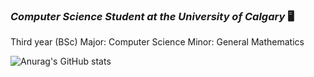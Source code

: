### ***Computer Science Student at the University of Calgary*** :desktop_computer:
Third year (BSc) Major: Computer Science 
                 Minor: General Mathematics 




![Anurag's GitHub stats](https://github-readme-stats.vercel.app/api?username=N0pine&theme=dark&show_icons=true)


